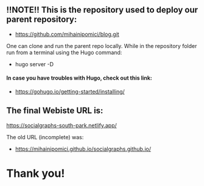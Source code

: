 

## !!NOTE!! This is the repository used to deploy our parent repository:  
 - https://github.com/mihainipomici/blog.git 

One can clone and run the parent repo locally. While in the repository folder run from a terminal using the Hugo command:
 - hugo server -D

#### In case you have troubles with Hugo, check out this link: 
- https://gohugo.io/getting-started/installing/ 

## The final Webiste URL is:
https://socialgraphs-south-park.netlify.app/

The old URL (incomplete) was:
 - https://mihainipomici.github.io/socialgraphs.github.io/


# Thank you! 
